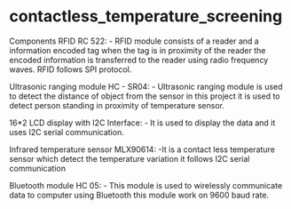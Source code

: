 # contactless_temperature_screening

Components 
RFID RC 522: - RFID module consists of a reader and a information 
               encoded tag when the tag is in proximity of the reader the encoded 
               information is transferred to the reader using radio frequency waves. RFID 
               follows SPI protocol.
               
Ultrasonic ranging module HC - SR04: - Ultrasonic ranging module is 
                               used to detect the distance of object from the sensor in this project it is used 
                               to detect person standing in proximity of temperature sensor.
                                
16*2 LCD display with I2C Interface: - It is used to display the data and it 
                                       uses I2C serial communication.
                                       
Infrared temperature sensor MLX90614: -It is a contact less temperature 
                                       sensor which detect the temperature variation it follows I2C serial 
                                       communication
                                       
                                       
Bluetooth module HC 05: - This module is used to wirelessly communicate 
                          data to computer using Bluetooth this module work on 9600 baud rate.
                          
                          
